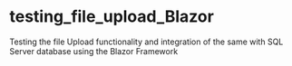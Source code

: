 # testing_file_upload_Blazor
Testing the file Upload functionality and integration of the same with SQL Server database using the Blazor Framework
